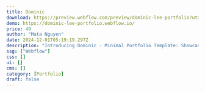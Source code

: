 ```yaml
---
title: Dominic
download: https://preview.webflow.com/preview/dominic-lee-portfolio?utm_medium=preview_link&utm_source=designer&utm_content=dominic-lee-portfolio&preview=0245f0c28a0e9eb904087eead9c32c8a&workflow=preview
demo: https://dominic-lee-portfolio.webflow.io/
price: 49
author: "Mata Nguyen"
date: 2024-12-01T05:19:19.297Z
description: "Introducing Dominic - Minimal Portfolio Template: Showcasing Creativity, Innovation, and Design Excellence"
ssg: ["Webflow"]
css: []
ui: []
cms: []
category: [Portfolio]
draft: false
---
```


